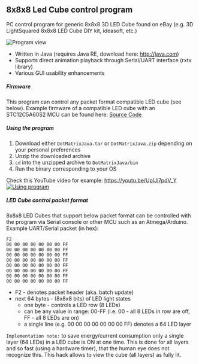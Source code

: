 8x8x8 Led Cube control program
---------

PC control program for generic 8x8x8 3D LED Cube found on eBay
(e.g. 3D LightSquared 8x8x8 LED Cube DIY kit, ideasoft, etc.)

![Program view](help/program_view.png)

* Written in Java (requires Java RE, download here: http://java.com)
* Supports direct animation playback through Serial/UART interface (rxtx library)
* Various GUI usability enhancements

##### Firmware
This program can control any packet format compatible LED cube (see below).
Example firmware of a compatible LED cube with an STC12C5A60S2 MCU can be found here: [Source Code](https://github.com/tomazas/ledcube8x8x8)

##### Using the program
1. Download either `DotMatrixJava.tar` or `DotMatrixJava.zip` depending on your personal preferences
2. Unzip the downloaded archive
3. `cd` into the unzipped archive to `DotMatrixJava/bin`
4. Run the binary corresponding to your OS

Check this YouTube video for example: https://youtu.be/UplJi7pdV_Y
[![Using program](http://img.youtube.com/vi/UplJi7pdV_Y/0.jpg)](https://youtu.be/UplJi7pdV_Y)
 
##### LED Cube control packet format

8x8x8 LED Cubes that support below packet format can be controlled with the program via Serial console or other MCU such as an Atmega/Arduino.
Example UART/Serial packet (in hex):
```
F2
00 00 00 00 00 00 00 FF
00 00 00 00 00 00 00 FF
00 00 00 00 00 00 00 FF
00 00 00 00 00 00 00 FF
00 00 00 00 00 00 00 FF
00 00 00 00 00 00 00 FF
00 00 00 00 00 00 00 FF
00 00 00 00 00 00 00 FF
```

* F2 - denotes packet header (aka. batch update)
* next 64 bytes - (8x8x8 bits) of LED light states
  * one byte - controls a LED row (8 LEDs)
  * can be any value in range: 00-FF (i.e. 00 - all 8 LEDs in row are off, FF - all 8 LEDs are on)
  * a single line (e.g. 00 00 00 00 00 00 00 FF) denotes a 64 LED layer

`Implementation note:` to save energy/current consumption only a single layer (64 LEDs) in a LED cube is ON at one time. This is done for all layers and so fast (using a hardware timer), that the human eye does not recognize this. This hack allows to view the cube (all layers) as fully lit. 
